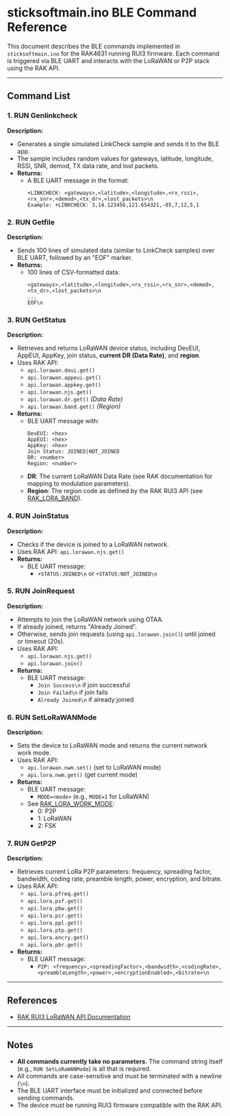 # sticksoftmain.ino BLE Command Reference

This document describes the BLE commands implemented in `sticksoftmain.ino` for the RAK4631 running RUI3 firmware. Each command is triggered via BLE UART and interacts with the LoRaWAN or P2P stack using the RAK API.

---

## Command List

### 1. RUN Genlinkcheck
**Description:**
- Generates a single simulated LinkCheck sample and sends it to the BLE app.
- The sample includes random values for gateways, latitude, longitude, RSSI, SNR, demod, TX data rate, and lost packets.
- **Returns:**
  - A BLE UART message in the format:
    ```
    +LINKCHECK: <gateways>,<latitude>,<longitude>,<rx_rssi>,<rx_snr>,<demod>,<tx_dr>,<lost_packets>\n
    Example: +LINKCHECK: 3,14.123456,121.654321,-85,7,12,5,1
    ```

### 2. RUN Getfile
**Description:**
- Sends 100 lines of simulated data (similar to LinkCheck samples) over BLE UART, followed by an "EOF" marker.
- **Returns:**
  - 100 lines of CSV-formatted data:
    ```
    <gateways>,<latitude>,<longitude>,<rx_rssi>,<rx_snr>,<demod>,<tx_dr>,<lost_packets>\n
    ...
    EOF\n
    ```

### 3. RUN GetStatus
**Description:**
- Retrieves and returns LoRaWAN device status, including DevEUI, AppEUI, AppKey, join status, **current DR (Data Rate)**, and **region**.
- Uses RAK API:
  - `api.lorawan.deui.get()`
  - `api.lorawan.appeui.get()`
  - `api.lorawan.appkey.get()`
  - `api.lorawan.njs.get()`
  - `api.lorawan.dr.get()` *(Data Rate)*
  - `api.lorawan.band.get()` *(Region)*
- **Returns:**
  - BLE UART message with:
    ```
    DevEUI: <hex>
    AppEUI: <hex>
    AppKey: <hex>
    Join Status: JOINED|NOT_JOINED
    DR: <number>
    Region: <number>
    ```
  - **DR**: The current LoRaWAN Data Rate (see RAK documentation for mapping to modulation parameters).
  - **Region**: The region code as defined by the RAK RUI3 API (see [RAK_LORA_BAND](https://docs.rakwireless.com/product-categories/software-apis-and-libraries/rui3/lorawan#rak_lora_band)).

### 4. RUN JoinStatus
**Description:**
- Checks if the device is joined to a LoRaWAN network.
- Uses RAK API: `api.lorawan.njs.get()`
- **Returns:**
  - BLE UART message:
    - `+STATUS:JOINED\n` or `+STATUS:NOT_JOINED\n`

### 5. RUN JoinRequest
**Description:**
- Attempts to join the LoRaWAN network using OTAA.
- If already joined, returns "Already Joined".
- Otherwise, sends join requests (using `api.lorawan.join()`) until joined or timeout (20s).
- Uses RAK API:
  - `api.lorawan.njs.get()`
  - `api.lorawan.join()`
- **Returns:**
  - BLE UART message:
    - `Join Success\n` if join successful
    - `Join Failed\n` if join fails
    - `Already Joined\n` if already joined

### 6. RUN SetLoRaWANMode
**Description:**
- Sets the device to LoRaWAN mode and returns the current network work mode.
- Uses RAK API:
  - `api.lorawan.nwm.set()` (set to LoRaWAN mode)
  - `api.lora.nwm.get()` (get current mode)
- **Returns:**
  - BLE UART message:
    - `MODE=<mode>` (e.g., `MODE=1` for LoRaWAN)
  - See [RAK_LORA_WORK_MODE](https://docs.rakwireless.com/product-categories/software-apis-and-libraries/rui3/lorawan#rak_lora_work_mode):
    - 0: P2P
    - 1: LoRaWAN
    - 2: FSK

### 7. RUN GetP2P
**Description:**
- Retrieves current LoRa P2P parameters: frequency, spreading factor, bandwidth, coding rate, preamble length, power, encryption, and bitrate.
- Uses RAK API:
  - `api.lora.pfreq.get()`
  - `api.lora.psf.get()`
  - `api.lora.pbw.get()`
  - `api.lora.pcr.get()`
  - `api.lora.ppl.get()`
  - `api.lora.ptp.get()`
  - `api.lora.encry.get()`
  - `api.lora.pbr.get()`
- **Returns:**
  - BLE UART message:
    - `P2P: <frequency>,<spreadingFactor>,<bandwidth>,<codingRate>,<preambleLength>,<power>,<encryptionEnabled>,<bitrate>\n`

---

## References
- [RAK RUI3 LoRaWAN API Documentation](https://docs.rakwireless.com/product-categories/software-apis-and-libraries/rui3/lorawan)

---

## Notes
- **All commands currently take no parameters.** The command string itself (e.g., `RUN SetLoRaWANMode`) is all that is required.
- All commands are case-sensitive and must be terminated with a newline (`\n`).
- The BLE UART interface must be initialized and connected before sending commands.
- The device must be running RUI3 firmware compatible with the RAK API. 